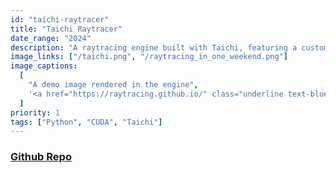 ```yaml
---
id: "taichi-raytracer"
title: "Taichi Raytracer"
date_range: "2024"
description: "A raytracing engine built with Taichi, featuring a custom scene format and a custom renderer."
image_links: ["/taichi.png", "/raytracing_in_one_weekend.png"]
image_captions:
  [
    "A demo image rendered in the engine",
    '<a href="https://raytracing.github.io/" class="underline text-blue-400">Raytracing in One Weekend</a> final render',
  ]
priority: 1
tags: ["Python", "CUDA", "Taichi"]
---
```


### [Github Repo](https://github.com/zanbowie138/Taichi-Raytracer)
